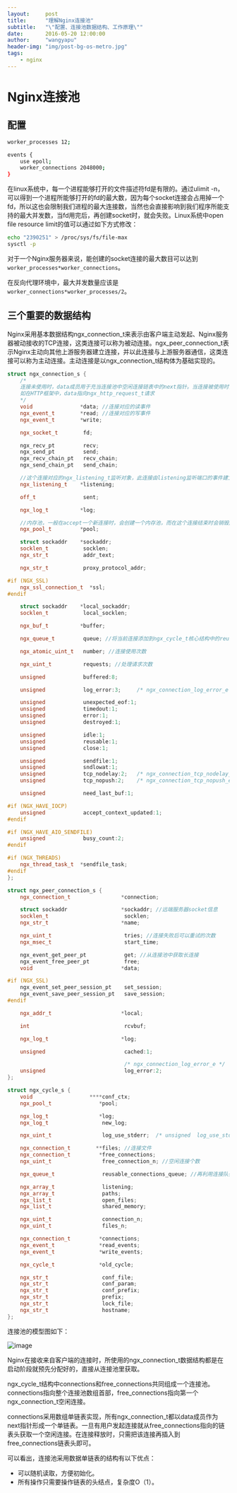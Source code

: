 ```yaml
---
layout:     post
title:      "理解Nginx连接池"
subtitle:   "\"配置、连接池数据结构、工作原理\""
date:       2016-05-20 12:00:00
author:     "wangyapu"
header-img: "img/post-bg-os-metro.jpg"
tags:
    - nginx
---
```


# Nginx连接池

## 配置

```bash
worker_processes 12;  

events {  
    use epoll;  
    worker_connections 2048000;  
}
```

在linux系统中，每一个进程能够打开的文件描述符fd是有限的。通过ulimit -n，可以得到一个进程所能够打开的fd的最大数，因为每个socket连接会占用掉一个fd，所以这也会限制我们进程的最大连接数，当然也会直接影响到我们程序所能支持的最大并发数，当fd用完后，再创建socket时，就会失败。Linux系统中open file resource limit的值可以通过如下方式修改：

```bash
echo "2390251" > /proc/sys/fs/file-max
sysctl -p
```
    
对于一个Nginx服务器来说，能创建的socket连接的最大数目可以达到``worker_processes*worker_connections``。

在反向代理环境中，最大并发数量应该是``worker_connections*worker_processes/2``。

## 三个重要的数据结构

Nginx采用基本数据结构ngx_connection_t来表示由客户端主动发起、Nginx服务器被动接收的TCP连接，这类连接可以称为被动连接。ngx_peer_connection_t表示Nginx主动向其他上游服务器建立连接，并以此连接与上游服务器通信，这类连接可以称为主动连接。主动连接是以ngx_connection_t结构体为基础实现的。 

```cpp
struct ngx_connection_s {
    /*
    连接未使用时，data成员用于充当连接池中空闲连接链表中的next指针。当连接被使用时，data的意义由使用它的nginx模块而定，
    如在HTTP框架中，data指向ngx_http_request_t请求
    */
    void               *data; //连接对应的读事件
    ngx_event_t        *read; //连接对应的写事件
    ngx_event_t        *write;

    ngx_socket_t        fd;

    ngx_recv_pt         recv;
    ngx_send_pt         send;
    ngx_recv_chain_pt   recv_chain;
    ngx_send_chain_pt   send_chain;

    //这个连接对应的ngx_listening_t监听对象，此连接由listening监听端口的事件建立
    ngx_listening_t    *listening;

    off_t               sent;

    ngx_log_t          *log;

    //内存池，一般在accept一个新连接时，会创建一个内存池，而在这个连接结束时会销毁内存池
    ngx_pool_t         *pool;

    struct sockaddr    *sockaddr;
    socklen_t           socklen;
    ngx_str_t           addr_text;

    ngx_str_t           proxy_protocol_addr;

#if (NGX_SSL)
    ngx_ssl_connection_t  *ssl;
#endif

    struct sockaddr    *local_sockaddr;
    socklen_t           local_socklen;

    ngx_buf_t          *buffer;

    ngx_queue_t         queue; //将当前连接添加到ngx_cycle_t核心结构中的reuseable_connections_queue双向链表中，表示可重用连接

    ngx_atomic_uint_t   number; //连接使用次数

    ngx_uint_t          requests; //处理请求次数

    unsigned            buffered:8;

    unsigned            log_error:3;     /* ngx_connection_log_error_e */

    unsigned            unexpected_eof:1;
    unsigned            timedout:1;
    unsigned            error:1;
    unsigned            destroyed:1;

    unsigned            idle:1;
    unsigned            reusable:1;
    unsigned            close:1;

    unsigned            sendfile:1;
    unsigned            sndlowat:1;
    unsigned            tcp_nodelay:2;   /* ngx_connection_tcp_nodelay_e */
    unsigned            tcp_nopush:2;    /* ngx_connection_tcp_nopush_e */

    unsigned            need_last_buf:1;

#if (NGX_HAVE_IOCP)
    unsigned            accept_context_updated:1;
#endif

#if (NGX_HAVE_AIO_SENDFILE)
    unsigned            busy_count:2;
#endif

#if (NGX_THREADS)
    ngx_thread_task_t  *sendfile_task;
#endif
};

struct ngx_peer_connection_s {
    ngx_connection_t                *connection;

    struct sockaddr                 *sockaddr; //远端服务器socket信息
    socklen_t                        socklen;
    ngx_str_t                       *name;

    ngx_uint_t                       tries; //连接失败后可以重试的次数
    ngx_msec_t                       start_time;

    ngx_event_get_peer_pt            get; //从连接池中获取长连接
    ngx_event_free_peer_pt           free;
    void                            *data;

#if (NGX_SSL)
    ngx_event_set_peer_session_pt    set_session;
    ngx_event_save_peer_session_pt   save_session;
#endif

    ngx_addr_t                      *local;

    int                              rcvbuf;

    ngx_log_t                       *log;

    unsigned                         cached:1;

                                     /* ngx_connection_log_error_e */
    unsigned                         log_error:2;
};

struct ngx_cycle_s {
    void                  ****conf_ctx;
    ngx_pool_t               *pool;

    ngx_log_t                *log;
    ngx_log_t                 new_log;

    ngx_uint_t                log_use_stderr;  /* unsigned  log_use_stderr:1; */

    ngx_connection_t        **files; //连接文件
    ngx_connection_t         *free_connections;
    ngx_uint_t                free_connection_n; //空闲连接个数

    ngx_queue_t               reusable_connections_queue; //再利用连接队列

    ngx_array_t               listening;
    ngx_array_t               paths;
    ngx_list_t                open_files;
    ngx_list_t                shared_memory;

    ngx_uint_t                connection_n;
    ngx_uint_t                files_n;

    ngx_connection_t         *connections;
    ngx_event_t              *read_events;
    ngx_event_t              *write_events;

    ngx_cycle_t              *old_cycle;

    ngx_str_t                 conf_file;
    ngx_str_t                 conf_param;
    ngx_str_t                 conf_prefix;
    ngx_str_t                 prefix;
    ngx_str_t                 lock_file;
    ngx_str_t                 hostname;
};
```

连接池的模型图如下：

![image](http://wangyapu.github.io/img/nginx/nginx_connections.png)


Nginx在接收来自客户端的连接时，所使用的ngx_connection_t数据结构都是在启动阶段就预先分配好的，直接从连接池里获取。

ngx_cycle_t结构中connections和free_connections共同组成一个连接池。connections指向整个连接池数组首部，free_connections指向第一个ngx_connection_t空闲连接。

connections采用数组单链表实现，所有ngx_connection_t都以data成员作为next指针形成一个单链表。一旦有用户发起连接就从free_connections指向的链表头获取一个空闲连接。在连接释放时，只需把该连接再插入到free_connections链表头即可。

可以看出，连接池采用数据单链表的结构有以下优点：

- 可以随机读取，方便初始化。
- 所有操作只需要操作链表的头结点，复杂度O（1）。











